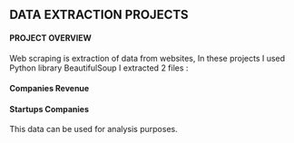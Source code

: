 ## DATA EXTRACTION PROJECTS 

#### PROJECT OVERVIEW
Web scraping is extraction of data from websites, In these projects I used Python library BeautifulSoup
I extracted 2 files :
#### Companies Revenue
#### Startups Companies
This data can be used for analysis purposes.
